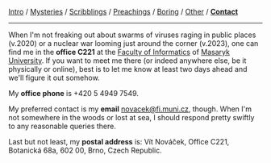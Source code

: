 [Intro](index.html) / [Mysteries](research.html) / [Scribblings](publications.html) / [Preachings](teaching.html) / [Boring](bio.html) / [Other](life.html) / **[Contact](contact.html)**

---

When I'm not freaking out about swarms of viruses raging in public places (v.2020) or a nuclear war looming just around the corner (v.2023), one can find me in the **office C221** at the [Faculty of Informatics](https://www.fi.muni.cz/) of [Masaryk University](https://www.muni.cz/). If you want to meet me there (or indeed anywhere else, be it physically or online), best is to let me know at least two days ahead and we'll figure it out somehow.

My **office phone** is +420 5 4949 7549.

My preferred contact is my **email** [novacek@fi.muni.cz](mailto:novacek@fi.muni.cz), though. When I'm not somewhere in the woods or lost at sea, I should respond pretty swiftly to any reasonable queries there.

Last but not least, my **postal address** is: Vít Nováček, Office C221, Botanická 68a, 602 00, Brno, Czech Republic.
